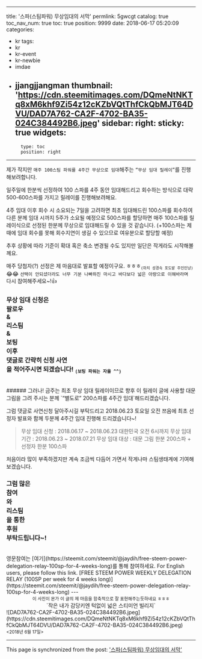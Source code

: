 
---
title: '스파(스팀파워) 무상임대의 서막'
permlink: 5gwcgt
catalog: true
toc_nav_num: true
toc: true
position: 9999
date: 2018-06-17 05:20:09
categories:
- kr
tags:
- kr
- kr-event
- kr-newbie
- imdae
- jjangjjangman
thumbnail: 'https://cdn.steemitimages.com/DQmeNtNKTq8xM6khf9Zi54z12cKZbVQtThfCkQbMJT64DVU/DAD7A762-CA2F-4702-BA35-024C384492B6.jpeg'
sidebar:
    right:
        sticky: true
widgets:
    -
        type: toc
        position: right
---


제가 작지만 `매주 100스팀 파워를 4주간 무상으로 임대`해주는 `“무상 임대 릴레이”`를 진행해보려합니다.

일주일에 한분씩 선정하여 100 스파를 4주 동안 임대해드리고 회수하는 방식으로 대략 500-600스파를 가지고 릴레이를 진행해보려해요.

4주 임대 이후 회수 시 소요되는 7일을 고려하면 최초 임대해드린 100스파를 회수하여 다른 분께 임대 시까지 5주가 소요될 예정으로 500스파를 할당하면 매주 100스파를 릴레이식으로 선정된 한분께 무상으로 임대해드릴 수 있을 것 같습니다. (+100스파는 제때에 임대 회수를 못해 회수지연이 생길 수 있으므로 여유분으로 할당할 예정)

추후 상황에 따라 기준이 확대 혹은 축소 변경될 수도 있지만 일단은 작게라도 시작해볼께요.

매주 당첨자(?) 선정은 제 마음대로 발표할 예정이구요. ㅎㅎㅎ<sub>`(마치 성경속 포도밭 주인인냥)`</sub>&#128514;&#128514;
`선택이 안되셨더라도 너무 기분 나빠하진 마시고 바다보다 넓은 아량으로 이해바라며 ` 다시 참여해주세요~!&#128077;

### 무상 임대 신청은<div class="phishy"> 팔로우</div>&<div class="phishy">리스팀</div>&<div class="phishy">보팅</div> 이후 <div class="phishy">댓글로 간략히 신청 사연</div>을 적어주시면 되겠습니다! <sub>`(보팅 파워는 자율 ^^)`</sub>
<br>
###### 그러나! 금주는 최초 무상 임대 릴레이이므로 향후 이 릴레이 글에 사용할 대문 그림을 그려 주시는 분께 `“별도로” 200스파를 4주간 임대`해드리겠습니다.

그럼 댓글로 사연신청 달아주시길 부탁드리고 2018.06.23 토요일 오전 쯔음에 최초 선정자 발표와 함께 두분께 4주간 임대 진행해 드리겠습니다~!
>무상 임대 신청 : 2018.06.17 ~ 2018.06.23 대한민국 오전 6시까지
무상 임대 기간 : 2018.06.23 ~ 2018.07.21
무상 임대 대상 : 대문 그림 한분 200스파 + 선정자 한분 100스파

처음이라 많이 부족하겠지만 계속 조금씩 다듬어 가면서 작게나마 스팀생태계에 기여해보겠습니다.

### 그럼 많은 <div class="phishy">참여</div>와  <div class="phishy">리스팀</div>을 통한 <div class="phishy">후원</div> 부탁드립니다~!
<br>
영문참여는 [여기](https://steemit.com/steemit/@jaydih/free-steem-power-delegation-relay-100sp-for-4-weeks-long)를 통해 참여하세요.
For English users, please follow this link.
[FREE STEEM POWER WEEKLY DELEGATION RELAY (100SP per week for 4 weeks long)](https://steemit.com/steemit/@jaydih/free-steem-power-delegation-relay-100sp-for-4-weeks-long)
---
<center>
<sub>이 사진이 몬가 이 글의 제 마음을 함축적으로 잘 표현해주는듯하네요 ㅎㅎㅎ</sub>
<br>`작은 내가 감당키엔 턱없이 넓은 스티미언 빌리지`</center>
![DAD7A762-CA2F-4702-BA35-024C384492B6.jpeg](https://cdn.steemitimages.com/DQmeNtNKTq8xM6khf9Zi54z12cKZbVQtThfCkQbMJT64DVU/DAD7A762-CA2F-4702-BA35-024C384492B6.jpeg)
<div class=text-right><sub><2018년 6월 17일>&nbsp;&nbsp;</sub></div>

- - -

This page is synchronized from the post: ['스파(스팀파워) 무상임대의 서막'](https://steemit.com/@jaydih/5gwcgt)
